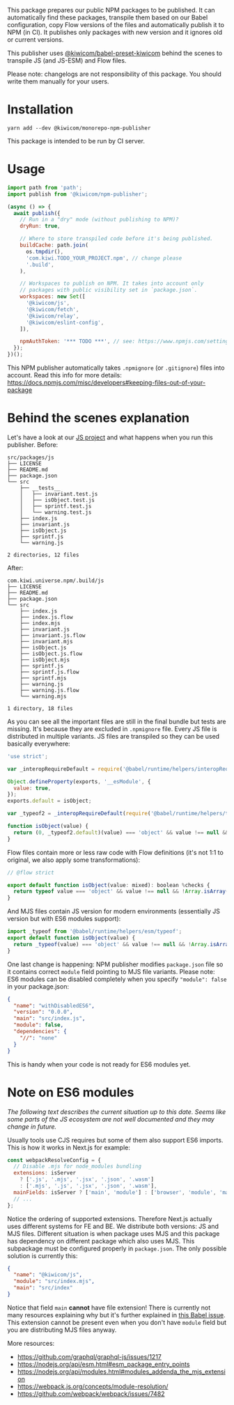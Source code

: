 This package prepares our public NPM packages to be published. It can automatically find these packages, transpile them based on our Babel configuration, copy Flow versions of the files and automatically publish it to NPM (in CI). It publishes only packages with new version and it ignores old or current versions.

This publisher uses [@kiwicom/babel-preset-kiwicom](https://www.npmjs.com/package/@kiwicom/babel-preset-kiwicom) behind the scenes to transpile JS (and JS-ESM) and Flow files.

Please note: changelogs are not responsibility of this package. You should write them manually for your users.

# Installation

```text
yarn add --dev @kiwicom/monorepo-npm-publisher
```

This package is intended to be run by CI server.

# Usage

```js
import path from 'path';
import publish from '@kiwicom/npm-publisher';

(async () => {
  await publish({
    // Run in a "dry" mode (without publishing to NPM)?
    dryRun: true,

    // Where to store transpiled code before it's being published.
    buildCache: path.join(
      os.tmpdir(),
      'com.kiwi.TODO_YOUR_PROJECT.npm', // change please
      '.build',
    ),

    // Workspaces to publish on NPM. It takes into account only
    // packages with public visibility set in `package.json`.
    workspaces: new Set([
      '@kiwicom/js',
      '@kiwicom/fetch',
      '@kiwicom/relay',
      '@kiwicom/eslint-config',
    ]),

    npmAuthToken: '*** TODO ***', // see: https://www.npmjs.com/settings/<USERNAME>/tokens
  });
})();
```

This NPM publisher automatically takes `.npmignore` (or `.gitignore`) files into account. Read this info for more details: https://docs.npmjs.com/misc/developers#keeping-files-out-of-your-package

# Behind the scenes explanation

Let's have a look at our [JS project](https://github.com/kiwicom/js) and what happens when you run this publisher. Before:

```text
src/packages/js
├── LICENSE
├── README.md
├── package.json
└── src
    ├── __tests__
    │   ├── invariant.test.js
    │   ├── isObject.test.js
    │   ├── sprintf.test.js
    │   └── warning.test.js
    ├── index.js
    ├── invariant.js
    ├── isObject.js
    ├── sprintf.js
    └── warning.js

2 directories, 12 files
```

After:

```text
com.kiwi.universe.npm/.build/js
├── LICENSE
├── README.md
├── package.json
└── src
    ├── index.js
    ├── index.js.flow
    ├── index.mjs
    ├── invariant.js
    ├── invariant.js.flow
    ├── invariant.mjs
    ├── isObject.js
    ├── isObject.js.flow
    ├── isObject.mjs
    ├── sprintf.js
    ├── sprintf.js.flow
    ├── sprintf.mjs
    ├── warning.js
    ├── warning.js.flow
    └── warning.mjs

1 directory, 18 files
```

As you can see all the important files are still in the final bundle but tests are missing. It's because they are excluded in `.npmignore` file. Every JS file is distributed in multiple variants. JS files are transpiled so they can be used basically everywhere:

```js
'use strict';

var _interopRequireDefault = require('@babel/runtime/helpers/interopRequireDefault');

Object.defineProperty(exports, '__esModule', {
  value: true,
});
exports.default = isObject;

var _typeof2 = _interopRequireDefault(require('@babel/runtime/helpers/typeof'));

function isObject(value) {
  return (0, _typeof2.default)(value) === 'object' && value !== null && !Array.isArray(value);
}
```

Flow files contain more or less raw code with Flow definitions (it's not 1:1 to original, we also apply some transformations):

```js
// @flow strict

export default function isObject(value: mixed): boolean %checks {
  return typeof value === 'object' && value !== null && !Array.isArray(value);
}
```

And MJS files contain JS version for modern environments (essentially JS version but with ES6 modules support):

```js
import _typeof from '@babel/runtime/helpers/esm/typeof';
export default function isObject(value) {
  return _typeof(value) === 'object' && value !== null && !Array.isArray(value);
}
```

One last change is happening: NPM publisher modifies `package.json` file so it contains correct `module` field pointing to MJS file variants. Please note: ES6 modules can be disabled completely when you specify `"module": false` in your package.json:

```json
{
  "name": "withDisabledES6",
  "version": "0.0.0",
  "main": "src/index.js",
  "module": false,
  "dependencies": {
    "//": "none"
  }
}
```

This is handy when your code is not ready for ES6 modules yet.

# Note on ES6 modules

_The following text describes the current situation up to this date. Seems like some parts of the JS ecosystem are not well documented and they may change in future._

Usually tools use CJS requires but some of them also support ES6 imports. This is how it works in Next.js for example:

```js
const webpackResolveConfig = {
  // Disable .mjs for node_modules bundling
  extensions: isServer
    ? ['.js', '.mjs', '.jsx', '.json', '.wasm']
    : ['.mjs', '.js', '.jsx', '.json', '.wasm'],
  mainFields: isServer ? ['main', 'module'] : ['browser', 'module', 'main'],
  // ...
};
```

Notice the ordering of supported extensions. Therefore Next.js actually uses different systems for FE and BE. We distribute both versions: JS and MJS files. Different situation is when package uses MJS and this package has dependency on different package which also uses MJS. This subpackage must be configured properly in `package.json`. The only possible solution is currently this:

```json
{
  "name": "@kiwicom/js",
  "module": "src/index.mjs",
  "main": "src/index"
}
```

Notice that field `main` **cannot** have file extension! There is currently not many resources explaining why but it's further explained in [this Babel issue](https://github.com/babel/babel/issues/7294). This extension cannot be present even when you don't have `module` field but you are distributing MJS files anyway.

More resources:

- https://github.com/graphql/graphql-js/issues/1217
- https://nodejs.org/api/esm.html#esm_package_entry_points
- https://nodejs.org/api/modules.html#modules_addenda_the_mjs_extension
- https://webpack.js.org/concepts/module-resolution/
- https://github.com/webpack/webpack/issues/7482
